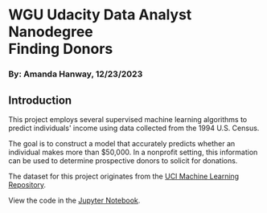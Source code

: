 # WGU Udacity Data Analyst Nanodegree <br>Finding Donors  
### By: Amanda Hanway, 12/23/2023 

## Introduction

This project employs several supervised machine learning algorithms to predict individuals' income using data collected from the 1994 U.S. Census. 

The goal is to construct a model that accurately predicts whether an individual makes more than $50,000. In a nonprofit setting, this information can be used to determine prospective donors to solicit for donations. 

The dataset for this project originates from the [UCI Machine Learning Repository](https://archive.ics.uci.edu/ml/datasets/Census+Income).

View the code in the [Jupyter Notebook](https://github.com/mandi1120/ml_finding_donors/blob/main/finding_donors.ipynb).

## 



